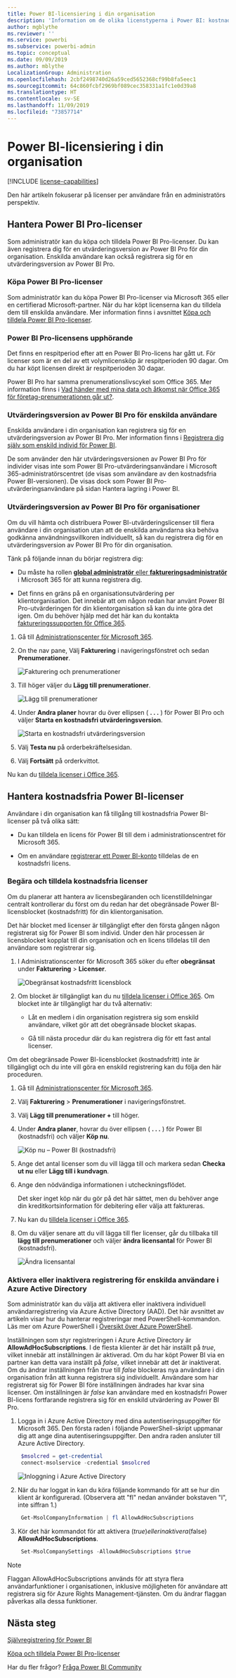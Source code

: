 ```yaml
---
title: Power BI-licensiering i din organisation
description: 'Information om de olika licenstyperna i Power BI: kostnadsfria licenser, Power BI Pro och Power BI Premium.'
author: mgblythe
ms.reviewer: ''
ms.service: powerbi
ms.subservice: powerbi-admin
ms.topic: conceptual
ms.date: 09/09/2019
ms.author: mblythe
LocalizationGroup: Administration
ms.openlocfilehash: 2cbf2498740d26a59ced5652368cf99b8fa5eec1
ms.sourcegitcommit: 64c860fcbf2969bf089cec358331a1fc1e0d39a8
ms.translationtype: HT
ms.contentlocale: sv-SE
ms.lasthandoff: 11/09/2019
ms.locfileid: "73857714"
---
```

# <a name="power-bi-licensing-in-your-organization"></a>Power BI-licensiering i din organisation

[!INCLUDE [license-capabilities](includes/license-capabilities.md)]

Den här artikeln fokuserar på licenser per användare från en administratörs perspektiv.

## <a name="manage-power-bi-pro-licenses"></a>Hantera Power BI Pro-licenser

Som administratör kan du köpa och tilldela Power BI Pro-licenser. Du kan även registrera dig för en utvärderingsversion av Power BI Pro för din organisation. Enskilda användare kan också registrera sig för en utvärderingsversion av Power BI Pro.

### <a name="purchase-power-bi-pro-licenses"></a>Köpa Power BI Pro-licenser

Som administratör kan du köpa Power BI Pro-licenser via Microsoft 365 eller en certifierad Microsoft-partner. När du har köpt licenserna kan du tilldela dem till enskilda användare. Mer information finns i avsnittet [Köpa och tilldela Power BI Pro-licenser](service-admin-purchasing-power-bi-pro.md).

### <a name="power-bi-pro-license-expiration"></a>Power BI Pro-licensens upphörande

Det finns en respitperiod efter att en Power BI Pro-licens har gått ut. För licenser som är en del av ett volymlicensköp är respitperioden 90 dagar. Om du har köpt licensen direkt är respitperioden 30 dagar.

Power BI Pro har samma prenumerationslivscykel som Office 365. Mer information finns i [Vad händer med mina data och åtkomst när Office 365 för företag-prenumerationen går ut?](https://support.office.com/article/What-happens-to-my-data-and-access-when-my-Office-365-for-business-subscription-ends-4436582f-211a-45ec-b72e-33647f97d8a3).

### <a name="power-bi-pro-trial-for-individuals"></a>Utvärderingsversion av Power BI Pro för enskilda användare

Enskilda användare i din organisation kan registrera sig för en utvärderingsversion av Power BI Pro. Mer information finns i [Registrera dig själv som enskild individ för Power BI](service-self-service-signup-for-power-bi.md).

De som använder den här utvärderingsversionen av Power BI Pro för individer visas inte som Power BI Pro-utvärderingsanvändare i Microsoft 365-administratörscentret (de visas som användare av den kostnadsfria Power BI-versionen). De visas dock som Power BI Pro-utvärderingsanvändare på sidan Hantera lagring i Power BI.

### <a name="power-bi-pro-trial-for-organizations"></a>Utvärderingsversion av Power BI Pro för organisationer

Om du vill hämta och distribuera Power BI-utvärderingslicenser till flera användare i din organisation utan att de enskilda användarna ska behöva godkänna användningsvillkoren individuellt, så kan du registrera dig för en utvärderingsversion av Power BI Pro för din organisation.

Tänk på följande innan du börjar registrera dig:

* Du måste ha rollen [**global administratör** eller **faktureringsadministratör**](https://support.office.com/article/about-office-365-admin-roles-da585eea-f576-4f55-a1e0-87090b6aaa9d) i Microsoft 365 för att kunna registrera dig.

* Det finns en gräns på en organisationsutvärdering per klientorganisation. Det innebär att om någon redan har använt Power BI Pro-utvärderingen för din klientorganisation så kan du inte göra det igen. Om du behöver hjälp med det här kan du kontakta [faktureringssupporten för Office 365](https://support.office.microsoft.com/article/contact-support-for-business-products-admin-help-32a17ca7-6fa0-4870-8a8d-e25ba4ccfd4b?CorrelationId=552bbf37-214f-4202-80cb-b94240dcd671).

1. Gå till [Administrationscenter för Microsoft 365](https://portal.office.com/adminportal/home#/homepage).

1. On the nav pane, Välj **Fakturering** i navigeringsfönstret och sedan **Prenumerationer**.

   ![Fakturering och prenumerationer](media/service-admin-licensing-organization/service-power-bi-pro-in-your-organization-05.png)

1. Till höger väljer du **Lägg till prenumerationer**.

   ![Lägg till prenumerationer](media/service-admin-licensing-organization/service-power-bi-pro-in-your-organization-06.png)

1. Under **Andra planer** hovrar du över ellipsen ( **. . .** ) för Power BI Pro och väljer **Starta en kostnadsfri utvärderingsversion**.

   ![Starta en kostnadsfri utvärderingsversion](media/service-admin-licensing-organization/service-power-bi-pro-in-your-organization-07.png) 

1. Välj **Testa nu** på orderbekräftelsesidan.

1. Välj **Fortsätt** på orderkvittot.

Nu kan du [tilldela licenser i Office 365](https://support.office.com/article/assign-licenses-to-users-in-office-365-for-business-997596b5-4173-4627-b915-36abac6786dc).

## <a name="manage-power-bi-free-licenses"></a>Hantera kostnadsfria Power BI-licenser

Användare i din organisation kan få tillgång till kostnadsfria Power BI-licenser på två olika sätt:

* Du kan tilldela en licens för Power BI till dem i administrationscentret för Microsoft 365.

* Om en användare [registrerar ett Power BI-konto](service-self-service-signup-for-power-bi.md) tilldelas de en kostnadsfri licens.

### <a name="requesting-and-assigning-free-licenses"></a>Begära och tilldela kostnadsfria licenser

Om du planerar att hantera av licensbegäranden och licenstilldelningar centralt kontrollerar du först om du redan har det obegränsade Power BI-licensblocket (kostnadsfritt) för din klientorganisation.

Det här blocket med licenser är tillgängligt efter den första gången någon registrerat sig för Power BI som individ. Under den här processen är licensblocket kopplat till din organisation och en licens tilldelas till den användare som registrerar sig.

1. I Administrationscenter för Microsoft 365 söker du efter **obegränsat** under **Fakturering** > **Licenser**.

    ![Obegränsat kostnadsfritt licensblock](media/service-admin-licensing-organization/unlimited-licenses.png)

1. Om blocket är tillgängligt kan du nu [tilldela licenser i Office 365](https://support.office.com/article/assign-licenses-to-users-in-office-365-for-business-997596b5-4173-4627-b915-36abac6786dc). Om blocket inte är tillgängligt har du två alternativ:

    * Låt en medlem i din organisation registrera sig som enskild användare, vilket gör att det obegränsade blocket skapas.

    * Gå till nästa procedur där du kan registrera dig för ett fast antal licenser.

Om det obegränsade Power BI-licensblocket (kostnadsfritt) inte är tillgängligt och du inte vill göra en enskild registrering kan du följa den här proceduren.

1. Gå till [Administrationscenter för Microsoft 365](https://portal.office.com/admin/default.aspx).

1. Välj **Fakturering** > **Prenumerationer** i navigeringsfönstret.

1. Välj **Lägg till prenumerationer +** till höger.

1. Under **Andra planer**, hovrar du över ellipsen ( **. . .** ) för Power BI (kostnadsfri) och väljer **Köp nu**.

    ![Köp nu – Power BI (kostnadsfri)](media/service-admin-licensing-organization/buy-powerbi-free.png)

1. Ange det antal licenser som du vill lägga till och markera sedan **Checka ut nu** eller **Lägg till i kundvagn**.

1. Ange den nödvändiga informationen i utcheckningsflödet.

    Det sker inget köp när du gör på det här sättet, men du behöver ange din kreditkortsinformation för debitering eller välja att faktureras.

1. Nu kan du [tilldela licenser i Office 365](https://support.office.com/article/assign-licenses-to-users-in-office-365-for-business-997596b5-4173-4627-b915-36abac6786dc).

1. Om du väljer senare att du vill lägga till fler licenser, går du tillbaka till **lägg till prenumerationer** och väljer **ändra licensantal** för Power BI (kostnadsfri).

    ![Ändra licensantal](media/service-admin-licensing-organization/change-license-quantity.png)

### <a name="enable-or-disable-individual-user-sign-up-in-azure-active-directory"></a>Aktivera eller inaktivera registrering för enskilda användare i Azure Active Directory

Som administratör kan du välja att aktivera eller inaktivera individuell användarregistrering via Azure Active Directory (AAD). Det här avsnittet av artikeln visar hur du hanterar registreringar med PowerShell-kommandon. Läs mer om Azure PowerShell i [Översikt över Azure PowerShell](/powershell/azure/overview).

Inställningen som styr registreringen i Azure Active Directory är **AllowAdHocSubscriptions**. I de flesta klienter är det här inställt på *true*, vilket innebär att inställningen är aktiverad. Om du har köpt Power BI via en partner kan detta vara inställt på *false*, vilket innebär att det är inaktiverat. Om du ändrar inställningen från *true* till *false* blockeras nya användare i din organisation från att kunna registrera sig individuellt. Användare som har registrerat sig för Power BI före inställningen ändrades har kvar sina licenser. Om inställningen är *false* kan användare med en kostnadsfri Power BI-licens fortfarande registrera sig för en enskild utvärdering av Power BI Pro.

1. Logga in i Azure Active Directory med dina autentiseringsuppgifter för Microsoft 365. Den första raden i följande PowerShell-skript uppmanar dig att ange dina autentiseringsuppgifter. Den andra raden ansluter till Azure Active Directory.

    ```powershell
     $msolcred = get-credential
     connect-msolservice -credential $msolcred
    ```

   ![Inloggning i Azure Active Directory](media/service-admin-licensing-organization/azure-ad-sign-in.png)

1. När du har loggat in kan du köra följande kommando för att se hur din klient är konfigurerad. (Observera att "fl" nedan använder bokstaven "l", inte siffran 1.)

    ```powershell
     Get-MsolCompanyInformation | fl AllowAdHocSubscriptions 
    ```
1. Kör det här kommandot för att aktivera ($true) eller inaktivera ($false) **AllowAdHocSubscriptions**.

    ```powershell
     Set-MsolCompanySettings -AllowAdHocSubscriptions $true
    ```

> [!NOTE]
> Flaggan AllowAdHocSubscriptions används för att styra flera användarfunktioner i organisationen, inklusive möjligheten för användare att registrera sig för Azure Rights Management-tjänsten. Om du ändrar flaggan påverkas alla dessa funktioner.

## <a name="next-steps"></a>Nästa steg

[Självregistrering för Power BI](service-self-service-signup-for-power-bi.md)  

[Köpa och tilldela Power BI Pro-licenser](service-admin-purchasing-power-bi-pro.md)

Har du fler frågor? [Fråga Power BI Community](https://community.powerbi.com/)
